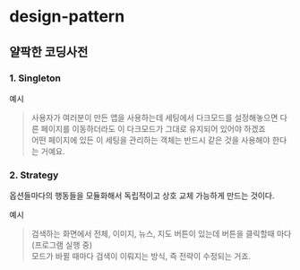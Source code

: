 # design-pattern

## 얄팍한 코딩사전

### 1. Singleton

예시
> 사용자가 여러분이 만든 앱을 사용하는데 세팅에서 다크모드를 설정해놓으면 다른 페이지를 이동하더라도 이 다크모드가 그대로 유지되어 있어야 하겠죠  
> 어떤 페이지에 있든 이 세팅을 관리하는 객체는 반드시 같은 것을 사용해야 한다는 거예요.

### 2. Strategy

옵션들마다의 행동들을 모듈화해서 독립적이고 상호 교체 가능하게 만드는 것이다.

예시
> 검색하는 화면에서 전체, 이미지, 뉴스, 지도 버튼이 있는데 버튼을 클릭할때 마다(프로그램 실행 중)  
> 모드가 바뀔 때마다 검색이 이뤄지는 방식, 즉 전략이 수정되는 거죠.


